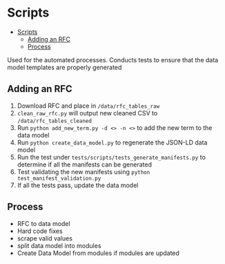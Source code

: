 # Scripts

- [Scripts](#scripts)
  - [Adding an RFC](#adding-an-rfc)
  - [Process](#process)

Used for the automated processes. Conducts tests to ensure that the data model templates are properly generated

## Adding an RFC

1. Download RFC and place in `/data/rfc_tables_raw`
2. `clean_raw_rfc.py` will output new cleaned CSV to `/data/rfc_tables_cleaned`
3. Run `python add_new_term.py -d <> -n <>` to add the new term to the data model
4. Run `python create_data_model.py` to regenerate the JSON-LD data model
5. Run the test under `tests/scripts/tests_generate_manifests.py` to determine if all the manifests can be generated
6. Test validating the new manifests using `python test_manifest_validation.py`
7. If all the tests pass, update the data model

## Process

- RFC to data model
- Hard code fixes
- scrape valid values
- split data model into modules
- Create Data Model from modules if modules are updated